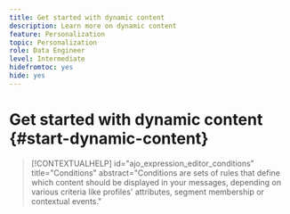 ```yaml
---
title: Get started with dynamic content
description: Learn more on dynamic content
feature: Personalization
topic: Personalization
role: Data Engineer
level: Intermediate
hidefromtoc: yes
hide: yes
---
```


# Get started with dynamic content {#start-dynamic-content}

>[!CONTEXTUALHELP]
>id="ajo_expression_editor_conditions"
>title="Conditions"
>abstract="Conditions are sets of rules that define which content should be displayed in your messages, depending on various criteria like profiles' attributes, segment membership or contextual events." 
